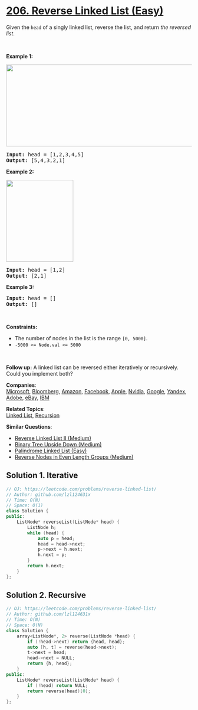 # [206. Reverse Linked List (Easy)](https://leetcode.com/problems/reverse-linked-list/)

<p>Given the <code>head</code> of a singly linked list, reverse the list, and return <em>the reversed list</em>.</p>

<p>&nbsp;</p>
<p><strong>Example 1:</strong></p>
<img alt="" src="https://assets.leetcode.com/uploads/2021/02/19/rev1ex1.jpg" style="width: 542px; height: 222px;">
<pre><strong>Input:</strong> head = [1,2,3,4,5]
<strong>Output:</strong> [5,4,3,2,1]
</pre>

<p><strong>Example 2:</strong></p>
<img alt="" src="https://assets.leetcode.com/uploads/2021/02/19/rev1ex2.jpg" style="width: 182px; height: 222px;">
<pre><strong>Input:</strong> head = [1,2]
<strong>Output:</strong> [2,1]
</pre>

<p><strong>Example 3:</strong></p>

<pre><strong>Input:</strong> head = []
<strong>Output:</strong> []
</pre>

<p>&nbsp;</p>
<p><strong>Constraints:</strong></p>

<ul>
	<li>The number of nodes in the list is the range <code>[0, 5000]</code>.</li>
	<li><code>-5000 &lt;= Node.val &lt;= 5000</code></li>
</ul>

<p>&nbsp;</p>
<p><strong>Follow up:</strong> A linked list can be reversed either iteratively or recursively. Could you implement both?</p>


**Companies**:  
[Microsoft](https://leetcode.com/company/microsoft), [Bloomberg](https://leetcode.com/company/bloomberg), [Amazon](https://leetcode.com/company/amazon), [Facebook](https://leetcode.com/company/facebook), [Apple](https://leetcode.com/company/apple), [Nvidia](https://leetcode.com/company/nvidia), [Google](https://leetcode.com/company/google), [Yandex](https://leetcode.com/company/yandex), [Adobe](https://leetcode.com/company/adobe), [eBay](https://leetcode.com/company/ebay), [IBM](https://leetcode.com/company/ibm)

**Related Topics**:  
[Linked List](https://leetcode.com/tag/linked-list/), [Recursion](https://leetcode.com/tag/recursion/)

**Similar Questions**:
* [Reverse Linked List II (Medium)](https://leetcode.com/problems/reverse-linked-list-ii/)
* [Binary Tree Upside Down (Medium)](https://leetcode.com/problems/binary-tree-upside-down/)
* [Palindrome Linked List (Easy)](https://leetcode.com/problems/palindrome-linked-list/)
* [Reverse Nodes in Even Length Groups (Medium)](https://leetcode.com/problems/reverse-nodes-in-even-length-groups/)

## Solution 1. Iterative

```cpp
// OJ: https://leetcode.com/problems/reverse-linked-list/
// Author: github.com/lzl124631x
// Time: O(N)
// Space: O(1)
class Solution {
public:
    ListNode* reverseList(ListNode* head) {
        ListNode h;
        while (head) {
            auto p = head;
            head = head->next;
            p->next = h.next;
            h.next = p;
        }
        return h.next;
    }
};
```

## Solution 2. Recursive

```cpp
// OJ: https://leetcode.com/problems/reverse-linked-list/
// Author: github.com/lzl124631x
// Time: O(N)
// Space: O(N)
class Solution {
    array<ListNode*, 2> reverse(ListNode *head) {
        if (!head->next) return {head, head};
        auto [h, t] = reverse(head->next);
        t->next = head;
        head->next = NULL;
        return {h, head};
    }
public:
    ListNode* reverseList(ListNode* head) {
        if (!head) return NULL;
        return reverse(head)[0];
    }
};
```
